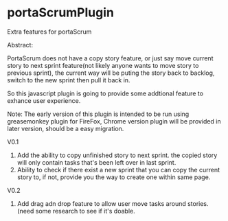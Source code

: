 portaScrumPlugin
================

Extra features for portaScrum

Abstract:

PortaScrum does not have a copy story feature, or just say move current story to next sprint feature(not likely anyone
wants to move story to previous sprint), the current way will be puting the story back to backlog, switch to the new sprint
then pull it back in.

So this javascript plugin is going to provide some addtional feature to exhance user experience.

Note: The early version of this plugin is intended to be run using greasemonkey plugin for FireFox, Chrome version plugin will be provided in later version, should be a easy migration.


V0.1

1. Add the ability to copy unfinished story to next sprint.
  the copied story will only contain tasks that's been left over in last sprint.
2. Ability to check if there exist a new sprint that you can copy the current story to, if not, provide you the way to create one within same page.
   
   
V0.2

1. Add drag adn drop feature to allow user move tasks around stories. (need some research to see if it's doable.
